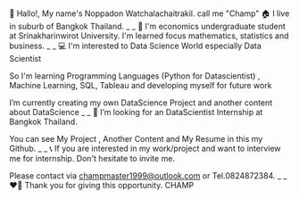 👋 Hallo!, My name's Noppadon Watchalachaitrakil. call me "Champ" 
🏠 I live in suburb of Bangkok Thailand.
_
_
📖 I'm economics undergraduate student at Srinakharinwirot University. 
   I'm learned focus mathematics, statistics and business.
_
_
💻 I'm interested to Data Science World especially Data Scientist 

So I'm learning Programming Languages (Python for Datascientist) , Machine Learning, SQL, Tableau and developing myself for future work   

I’m currently creating my own DataScience Project and another content about DataScience
_
_
👀 I’m looking for an DataScientist Internship at Bangkok Thailand. 

   You can see My Project , Another Content and My Resume in this my Github.
_
_
📞 If you are interested in my work/project and want to interview me for internship. Don't hesitate to invite me. 
    
   Please contact via champmaster1999@outlook.com or Tel.0824872384.
_
_
❤️‍🔥 Thank you for giving this opportunity. 
               CHAMP
